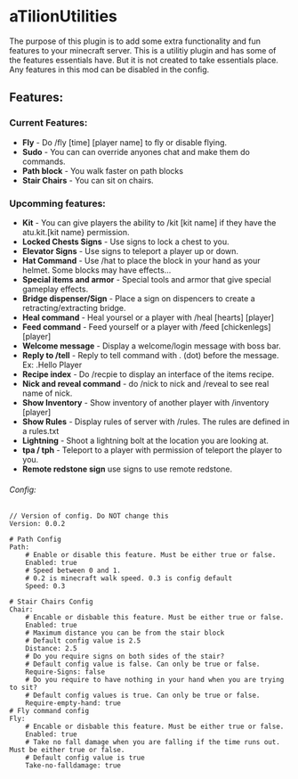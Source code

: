 # aTilionUtilities

The purpose of this plugin is to add some extra functionality and fun features to your minecraft server.
This is a utilitiy plugin and has some of the features essentials have. But it is not created to take essentials place.
Any features in this mod can be disabled in the config.

## Features:

### Current Features:
- **Fly** - Do /fly [time] [player name] to fly or disable flying.
- **Sudo** - You can can override anyones chat and make them do commands.
- **Path block** - You walk faster on path blocks
- **Stair Chairs** - You can sit on chairs.


###  Upcomming features:
- **Kit** - You can give players the ability to /kit [kit name] if they have the atu.kit.[kit name} permission.
- **Locked Chests Signs** - Use signs to lock a chest to you.
- **Elevator Signs** - Use signs to teleport a player up or down.
- **Hat Command** - Use /hat to place the block in your hand as your helmet. Some blocks may have effects...
- **Special items and armor** - Special tools and armor that give special gameplay effects.
- **Bridge dispenser/Sign** - Place a sign on dispencers to create a retracting/extracting bridge.
- **Heal command** - Heal yoursel or a player with /heal [hearts] [player]
- **Feed command** - Feed yourself or a player with /feed [chickenlegs] [player]
- **Welcome message** - Display a welcome/login message with boss bar.
- **Reply to /tell** - Reply to tell command with . (dot) before the message. Ex: .Hello Player
- **Recipe index** - Do /recpie to display an interface of the items recipe.
- **Nick and reveal command** - do /nick to nick and /reveal to see real name of nick.
- **Show Inventory** - Show inventory of another player with /inventory [player]
- **Show Rules** - Display rules of server with /rules. The rules are defined in a rules.txt
- **Lightning** - Shoot a lightning bolt at the location you are looking at.
- **tpa / tph** - Teleport to a player with permission of teleport the player to you.
- **Remote redstone sign** use signs to use remote redstone.


###### Config:
    // Version of config. Do NOT change this
    Version: 0.0.2

    # Path Config
    Path:
        # Enable or disable this feature. Must be either true or false.
        Enabled: true
        # Speed between 0 and 1.
        # 0.2 is minecraft walk speed. 0.3 is config default
        Speed: 0.3

    # Stair Chairs Config
    Chair:
        # Encable or disbable this feature. Must be either true or false.
        Enabled: true
        # Maximum distance you can be from the stair block
        # Default config value is 2.5
        Distance: 2.5
        # Do you require signs on both sides of the stair?
        # Default config value is false. Can only be true or false.
        Require-Signs: false
        # Do you require to have nothing in your hand when you are trying to sit?
        # Default config values is true. Can only be true or false.
        Require-empty-hand: true
    # Fly command config
    Fly:
        # Encable or disbable this feature. Must be either true or false.
        Enabled: true
        # Take no fall damage when you are falling if the time runs out. Must be either true or false.
        # Default config value is true
        Take-no-falldamage: true
